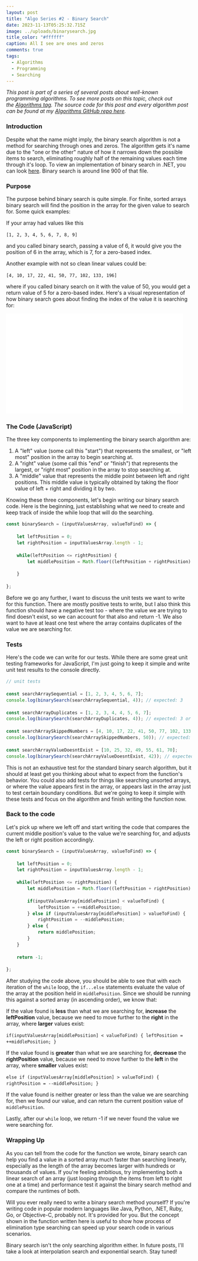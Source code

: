```yaml
---
layout: post
title: "Algo Series #2 - Binary Search"
date: 2023-11-13T05:25:32.715Z
image: ../uploads/binarysearch.jpg
title_color: "#ffffff"
caption: All I see are ones and zeros
comments: true
tags:
  - Algorithms
  - Programming
  - Searching
---
```

*This post is part of a series of several posts about well-known programming algorithms. To see more posts on this topic, check out the [Algorithms tag](https://jasonmauss.com/tags/#Algorithms). The source code for this post and every algorithm post can be found at my [Algorithms GitHub repo here](https://github.com/jasonmauss/Algorithms/tree/main/BinarySearch).*

### Introduction

Despite what the name might imply, the binary search algorithm is not a method for searching through ones and zeros. The algorithm gets it's name due to the "one or the other" nature of how it narrows down the possible items to search, eliminating roughly half of the remaining values each time through it's loop. To view an implementation of binary search in .NET, you can look [here](https://github.com/microsoft/referencesource/blob/master/mscorlib/system/array.cs). Binary search is around line 900 of that file.

### Purpose

The purpose behind binary search is quite simple. For finite, sorted arrays binary search will find the position in the array for the given value to search for. Some quick examples:

If your array had values like this

`[1, 2, 3, 4, 5, 6, 7, 8, 9]`

and you called binary search, passing a value of 6, it would give you the position of 6 in the array, which is 7, for a zero-based index.

Another example with not so clean linear values could be:

`[4, 10, 17, 22, 41, 50, 77, 102, 133, 196]`

where if you called binary search on it with the value of 50, you would get a return value of 5 for a zero-based index. Here's a visual representation of how binary search goes about finding the index of the value it is searching for:

![Binary Search Visualization](../uploads/binary-search-work.gif "By Mazen Embaby - Own work, CC BY-SA 4.0, https://commons.wikimedia.org/w/index.php?curid=124018514")

### The Code (JavaScript)

The three key components to implementing the binary search algorithm are:

1. A "left" value (some call this "start") that represents the smallest, or "left most" position in the array to begin searching at.
2. A "right" value (some call this "end" or "finish") that represents the largest, or "right most" position in the array to stop searching at.
3. A "middle" value that represents the middle point between left and right positions. This middle value is typically obtained by taking the floor value of left + right and dividing it by two.

Knowing these three components, let's begin writing our binary search code. Here is the beginning, just establishing what we need to create and keep track of inside the while loop that will do the searching.

```javascript
const binarySearch = (inputValuesArray, valueToFind) => {

    let leftPosition = 0;
    let rightPosition = inputValuesArray.length - 1;

    while(leftPosition <= rightPosition) {
        let middlePosition = Math.floor((leftPosition + rightPosition) / 2);

    }

};
```

Before we go any further, I want to discuss the unit tests we want to write for this function. There are mostly positive tests to write, but I also think this function should have a negative test too - where the value we are trying to find doesn't exist, so we can account for that also and return -1. We also want to have at least one test where the array contains duplicates of the value we are searching for.

### Tests

Here's the code we can write for our tests. While there are some great unit testing frameworks for JavaScript, I'm just going to keep it simple and write unit test results to the console directly.

```javascript
// unit tests

const searchArraySequential = [1, 2, 3, 4, 5, 6, 7];
console.log(binarySearch(searchArraySequential, 4)); // expected: 3

const searchArrayDuplicates = [1, 2, 3, 4, 4, 5, 6, 7];
console.log(binarySearch(searchArrayDuplicates, 4)); // expected: 3 or 4

const searchArraySkippedNumbers = [4, 10, 17, 22, 41, 50, 77, 102, 133, 196];
console.log(binarySearch(searchArraySkippedNumbers, 50)); // expected: 5

const searchArrayValueDoesntExist = [10, 25, 32, 49, 55, 61, 70];
console.log(binarySearch(searchArrayValueDoesntExist, 42)); // expected: -1
```

This is not an exhaustive test for the standard binary search algorithm, but it should at least get you thinking about what to expect from the function's behavior. You could also add tests for things like searching unsorted arrays, or where the value appears first in the array, or appears last in the array just to test certain boundary conditions. But we're going to keep it simple with these tests and focus on the algorithm and finish writing the function now.

### Back to the code

Let's pick up where we left off and start writing the code that compares the current middle position's value to the value we're searching for, and adjusts the left or right position accordingly.

```javascript
const binarySearch = (inputValuesArray, valueToFind) => {

    let leftPosition = 0;
    let rightPosition = inputValuesArray.length - 1;

    while(leftPosition <= rightPosition) {
        let middlePosition = Math.floor((leftPosition + rightPosition) / 2);

        if(inputValuesArray[middlePosition] < valueToFind) {
            leftPosition = ++middlePosition;
        } else if (inputValuesArray[middlePosition] > valueToFind) {
            rightPosition = --middlePosition;
        } else {
            return middlePosition;
        }
    }
    
    return -1;

};
```

After studying the code above, you should be able to see that with each iteration of the `while` loop, the `if...else` statements evaluate the value of the array at the position held in `middlePosition`. Since we should be running this against a sorted array (in ascending order), we know that:

If the value found is **less** than what we are searching for, **increase** the **leftPosition** value, because we need to move further to the **right** in the array, where **larger** values exist:

`if(inputValuesArray[middlePosition] < valueToFind) {
            leftPosition = ++middlePosition;
        }`

If the value found is **greater** than what we are searching for, **decrease** the **rightPosition** value, because we need to move further to the **left** in the array, where **smaller** values exist:

`else if (inputValuesArray[middlePosition] > valueToFind) {
            rightPosition = --middlePosition;
        }`

If the value found is neither greater or less than the value we are searching for, then we found our value, and can return the current position value of `middlePosition`.

Lastly, after our `while` loop, we return -1 if we never found the value we were searching for.

### Wrapping Up

As you can tell from the code for the function we wrote, binary search can help you find a value in a sorted array much faster than searching linearly, especially as the length of the array becomes larger with hundreds or thousands of values. If you're feeling ambitious, try implementing both a linear search of an array (just looping through the items from left to right one at a time) and performance test it against the binary search method and compare the runtimes of both.

Will you ever really need to write a binary search method yourself? If you're writing code in popular modern languages like Java, Python, .NET, Ruby, Go, or Objective-C, probably not. It's provided for you. But the concept shown in the function written here is useful to show how process of elimination type searching can speed up your search code in various scenarios.

Binary search isn't the only searching algorithm either. In future posts, I'll take a look at interpolation search and exponential search. Stay tuned!